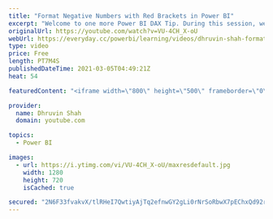 ```yaml
---
title: "Format Negative Numbers with Red Brackets in Power BI"
excerpt: "Welcome to one more Power BI DAX Tip. During this session, we will learn how we can format negative numbers with brackets in Power BI. We know that sometimes we need to represent negative numbers in brackets, and we have a question about how to achieve that in Power BI. We need to create a measure to"
originalUrl: https://youtube.com/watch?v=VU-4CH_X-oU
webUrl: https://everyday.cc/powerbi/learning/videos/dhruvin-shah-format-negative-numbers-with-red-brackets-in-power-bi/
type: video
price: Free
length: PT7M4S
publishedDateTime: 2021-03-05T04:49:21Z
heat: 54

featuredContent: "<iframe width=\"800\" height=\"500\" frameborder=\"0\" src=\"https://www.youtube.com/embed/VU-4CH_X-oU\" allow=\"accelerometer; autoplay; encrypted-media; gyroscope; picture-in-picture\" allowfullscreen></iframe>"

provider:
  name: Dhruvin Shah
  domain: youtube.com

topics:
  - Power BI

images:
  - url: https://i.ytimg.com/vi/VU-4CH_X-oU/maxresdefault.jpg
    width: 1280
    height: 720
    isCached: true

secured: "2N6F33fvakvX/tlRHeI7QwtiyAjTq2efnwGY2gLi0rNrSoRbwX7pEChxQd92rXGBRw1U7WAhIPC1u77D3E7/4EMQTznwLTITK3XzGo1IWQ5ud5rxLDSkX/jorj1FHGNJgFzVPuuLeG8fLH5+cKiEhMFsixvwTxGUadUqoBTMKVC5sBhDTXQSJpCkzN99U1T2sJ5aRb6HjawWiND7mTAqE2OE0STs8ikuP0Trw1jE7iArq0gKYydwsPljNYfq8n+PyBZncLZhWgf9NCwN76Y4RjB4ZruStcUp0rRc0zaAoCIhikALe0nt8shDx6wZCY2SdEdos+WmwmD1kcwqfnhVQocx8rCIs4NFL6RsmZRa4OIveawVXmtYWcKbVxegL7LP2eN5Ydrs++/UWiT3wFmpkSI90NZhuUiYMztJXbnhm3M=;Aw3SwRfdh3gXqQjJaO7JqA=="
---
```


